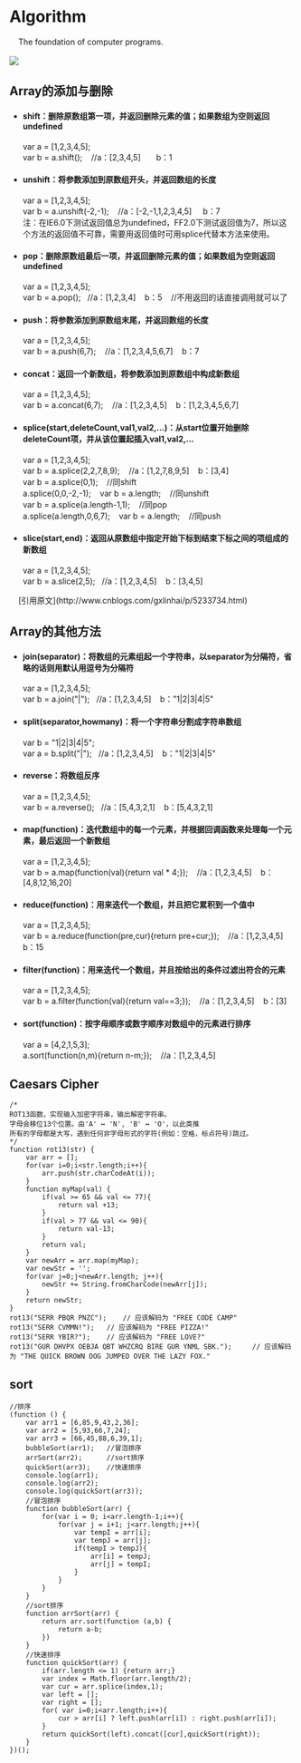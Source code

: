 # Algorithm
&nbsp;&nbsp;&nbsp;&nbsp;The foundation of computer programs.<br><br>
![](http://bpic.588ku.com/element_origin_min_pic/16/09/22/1957e3c3e2a4280.jpg)
<h2>Array的添加与删除</h2>
<ul>
  <li>
    <h4>shift：删除原数组第一项，并返回删除元素的值；如果数组为空则返回undefined</h4>
    var a = [1,2,3,4,5];<br/>
    var b = a.shift(); &nbsp;&nbsp; //a：[2,3,4,5]  &nbsp;&nbsp;   b：1 
  </li>
  <li>
    <h4>unshift：将参数添加到原数组开头，并返回数组的长度</h4>
    var a = [1,2,3,4,5]; <br/>
    var b = a.unshift(-2,-1); &nbsp;&nbsp; //a：[-2,-1,1,2,3,4,5]  &nbsp;&nbsp;  b：7 <br/>
    注：在IE6.0下测试返回值总为undefined，FF2.0下测试返回值为7，所以这个方法的返回值不可靠，需要用返回值时可用splice代替本方法来使用。 
  </li>
  <li>
    <h4>pop：删除原数组最后一项，并返回删除元素的值；如果数组为空则返回undefined </h4>
    var a = [1,2,3,4,5];<br/>
    var b = a.pop();&nbsp;&nbsp; //a：[1,2,3,4] &nbsp;&nbsp;  b：5 &nbsp;&nbsp; //不用返回的话直接调用就可以了
  </li>
  <li>
    <h4>push：将参数添加到原数组末尾，并返回数组的长度 </h4>
    var a = [1,2,3,4,5]; <br/>
    var b = a.push(6,7); &nbsp;&nbsp; //a：[1,2,3,4,5,6,7] &nbsp;&nbsp;  b：7 
  </li>
  <li>
    <h4>concat：返回一个新数组，将参数添加到原数组中构成新数组 </h4>
    var a = [1,2,3,4,5]; <br/>
    var b = a.concat(6,7); &nbsp;&nbsp; //a：[1,2,3,4,5] &nbsp;&nbsp;  b：[1,2,3,4,5,6,7]  
  </li>
  <li>
    <h4>splice(start,deleteCount,val1,val2,...)：从start位置开始删除deleteCount项，并从该位置起插入val1,val2,... </h4>
    var a = [1,2,3,4,5]; <br/>
    var b = a.splice(2,2,7,8,9); &nbsp;&nbsp; //a：[1,2,7,8,9,5]  &nbsp;&nbsp; b：[3,4] <br/>
    var b = a.splice(0,1); &nbsp;&nbsp; //同shift <br/>
    a.splice(0,0,-2,-1); &nbsp;&nbsp; var b = a.length; &nbsp;&nbsp; //同unshift <br/>
    var b = a.splice(a.length-1,1); &nbsp;&nbsp; //同pop <br/>
    a.splice(a.length,0,6,7); &nbsp;&nbsp; var b = a.length; &nbsp;&nbsp; //同push 
  </li>
  <li>
    <h4>slice(start,end)：返回从原数组中指定开始下标到结束下标之间的项组成的新数组 </h4>
    var a = [1,2,3,4,5]; <br/>
    var b = a.slice(2,5);&nbsp;&nbsp; //a：[1,2,3,4,5] &nbsp;&nbsp;  b：[3,4,5] 
  </li>
</ul>
&nbsp;&nbsp;&nbsp;&nbsp;[引用原文](http://www.cnblogs.com/gxlinhai/p/5233734.html)<br /> 
<h2>Array的其他方法</h2>
<ul>
  <li>
    <h4>join(separator)：将数组的元素组起一个字符串，以separator为分隔符，省略的话则用默认用逗号为分隔符 </h4>
    var a = [1,2,3,4,5]; <br/>
    var b = a.join("|");&nbsp;&nbsp; //a：[1,2,3,4,5] &nbsp;&nbsp;  b："1|2|3|4|5"
  </li>
  <li>
    <h4>split(separator,howmany)：将一个字符串分割成字符串数组 </h4>
    var b = "1|2|3|4|5"; <br/>
    var a = b.split("|");&nbsp;&nbsp; //a：[1,2,3,4,5] &nbsp;&nbsp;  b："1|2|3|4|5"
  </li>
  <li>
    <h4>reverse：将数组反序 </h4>
    var a = [1,2,3,4,5]; <br/>
    var b = a.reverse();&nbsp;&nbsp; //a：[5,4,3,2,1] &nbsp;&nbsp;  b：[5,4,3,2,1]  
  </li>
  <li>
    <h4>map(function)：迭代数组中的每一个元素，并根据回调函数来处理每一个元素，最后返回一个新数组</h4>
    var a = [1,2,3,4,5];<br/>
    var b = a.map(function(val){return val * 4;}); &nbsp;&nbsp; //a：[1,2,3,4,5] &nbsp;&nbsp;  b：[4,8,12,16,20]  
  </li>
  <li>
    <h4>reduce(function)：用来迭代一个数组，并且把它累积到一个值中 </h4>
    var a = [1,2,3,4,5];<br/>
    var b = a.reduce(function(pre,cur){return pre+cur;}); &nbsp;&nbsp; //a：[1,2,3,4,5] &nbsp;&nbsp;  b：15 
  </li>
  <li>
    <h4>filter(function)：用来迭代一个数组，并且按给出的条件过滤出符合的元素 </h4>
    var a = [1,2,3,4,5];<br/>
    var b = a.filter(function(val){return val==3;}); &nbsp;&nbsp; //a：[1,2,3,4,5] &nbsp;&nbsp;  b：[3] 
  </li>
  <li>
    <h4>sort(function)：按字母顺序或数字顺序对数组中的元素进行排序 </h4>
    var a = [4,2,1,5,3];<br/>
    a.sort(function(n,m){return n-m;}); &nbsp;&nbsp; //a：[1,2,3,4,5] 
  </li>
</ul>

<h2>Caesars Cipher</h2>

    /*
    ROT13函数，实现输入加密字符串，输出解密字符串。
    字母会移位13个位置。由'A' ↔ 'N', 'B' ↔ 'O'，以此类推
    所有的字母都是大写，遇到任何非字母形式的字符(例如：空格，标点符号)跳过。
    */
    function rot13(str) {
        var arr = [];
        for(var i=0;i<str.length;i++){
            arr.push(str.charCodeAt(i));
        }
        function myMap(val) {
            if(val >= 65 && val <= 77){
                return val +13;
            }
            if(val > 77 && val <= 90){
                return val-13;
            }
            return val;
        }
        var newArr = arr.map(myMap);
        var newStr = '';
        for(var j=0;j<newArr.length; j++){
            newStr += String.fromCharCode(newArr[j]);
        }
        return newStr;
    }
    rot13("SERR PBQR PNZC");    // 应该解码为 "FREE CODE CAMP"
    rot13("SERR CVMMN!");   // 应该解码为 "FREE PIZZA!"
    rot13("SERR YBIR?");    // 应该解码为 "FREE LOVE?"
    rot13("GUR DHVPX OEBJA QBT WHZCRQ BIRE GUR YNML SBK.");     // 应该解码为 "THE QUICK BROWN DOG JUMPED OVER THE LAZY FOX."

<h2>sort</h2>

    //排序
    (function () {
        var arr1 = [6,85,9,43,2,36];
        var arr2 = [5,93,66,7,24];
        var arr3 = [66,45,88,6,39,1];
        bubbleSort(arr1);   //冒泡排序
        arrSort(arr2);      //sort排序
        quickSort(arr3);    //快速排序
        console.log(arr1);
        console.log(arr2);
        console.log(quickSort(arr3));
        //冒泡排序
        function bubbleSort(arr) {
            for(var i = 0; i<arr.length-1;i++){
                for(var j = i+1; j<arr.length;j++){
                    var tempI = arr[i];
                    var tempJ = arr[j];
                    if(tempI > tempJ){
                        arr[i] = tempJ;
                        arr[j] = tempI;
                    }
                }
            }
        }
        //sort排序
        function arrSort(arr) {
            return arr.sort(function (a,b) {
                return a-b;
            })
        }
        //快速排序
        function quickSort(arr) {
            if(arr.length <= 1) {return arr;}
            var index = Math.floor(arr.length/2);
            var cur = arr.splice(index,1);
            var left = [];
            var right = [];
            for( var i=0;i<arr.length;i++){
                cur > arr[i] ? left.push(arr[i]) : right.push(arr[i]);
            }
            return quickSort(left).concat([cur],quickSort(right));
        }
    })();
